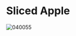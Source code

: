 # Sliced Apple
![040055](https://user-images.githubusercontent.com/50277379/140721216-fe7c324f-9437-4071-9fcd-4a058500e523.jpg)
